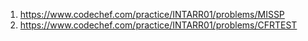 1. https://www.codechef.com/practice/INTARR01/problems/MISSP
2. https://www.codechef.com/practice/INTARR01/problems/CFRTEST

